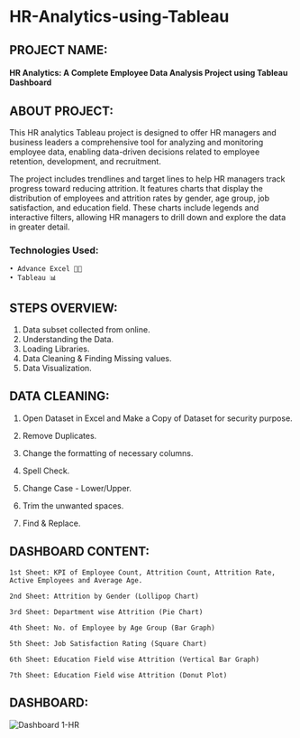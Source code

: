 # HR-Analytics-using-Tableau

## PROJECT NAME:

#### HR Analytics: A Complete Employee Data Analysis Project using Tableau Dashboard

## ABOUT PROJECT:
This HR analytics Tableau project is designed to offer HR managers and business leaders a comprehensive tool for analyzing and monitoring employee data, enabling data-driven decisions related to employee retention, development, and recruitment.

The project includes trendlines and target lines to help HR managers track progress toward reducing attrition. It features charts that display the distribution of employees and attrition rates by gender, age group, job satisfaction, and education field. These charts include legends and interactive filters, allowing HR managers to drill down and explore the data in greater detail.

### Technologies Used:

    • Advance Excel 👨‍💻 
    • Tableau 📊
    
## STEPS OVERVIEW:

1) Data subset collected from online.
2) Understanding the Data.
3) Loading Libraries.
4) Data Cleaning & Finding Missing values.
5) Data Visualization.

## DATA CLEANING:

1. Open Dataset in Excel and Make a Copy of Dataset for security purpose.

2. Remove Duplicates.

3. Change the formatting of necessary columns.

4. Spell Check.

5. Change Case - Lower/Upper.

6. Trim the unwanted spaces.

7. Find & Replace.

## DASHBOARD CONTENT:

    1st Sheet: KPI of Employee Count, Attrition Count, Attrition Rate, Active Employees and Average Age.
    
    2nd Sheet: Attrition by Gender (Lollipop Chart)
    
    3rd Sheet: Department wise Attrition (Pie Chart)
    
    4th Sheet: No. of Employee by Age Group (Bar Graph)
    
    5th Sheet: Job Satisfaction Rating (Square Chart)
    
    6th Sheet: Education Field wise Attrition (Vertical Bar Graph)
    
    7th Sheet: Education Field wise Attrition (Donut Plot)

## DASHBOARD:
![Dashboard 1-HR](https://github.com/kclit/HR-Analytics-using-Tableau/assets/127021207/3af17ede-63e1-4c7d-a813-4a63fa37993a)
